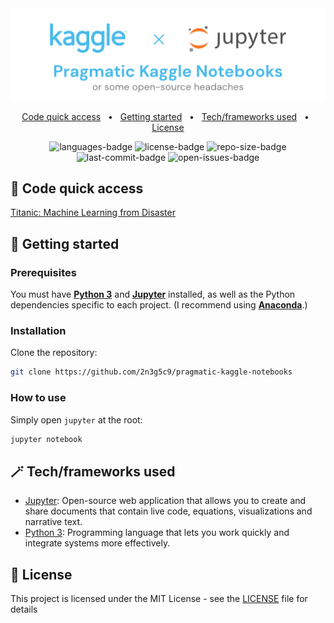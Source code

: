 <div align="center">
  <img width="512" src="https://raw.githubusercontent.com/2n3g5c9/pragmatic-kaggle-notebooks/master/img/banner.png" alt="pragmatic-kaggle-notebooks">
</div>

<p align="center">
    <a href="#-code-quick-access">Code quick access</a>
    &nbsp; • &nbsp;
    <a href="#-getting-started">Getting started</a>
    &nbsp; • &nbsp;
    <a href="#-techframeworks-used">Tech/frameworks used</a>
    &nbsp; • &nbsp;
    <a href="#-license">License</a>
</p>

<p align="center">
    <img src="https://img.shields.io/github/languages/count/2n3g5c9/pragmatic-kaggle-notebooks.svg?style=flat" alt="languages-badge"/>
    <img src="https://img.shields.io/github/license/2n3g5c9/pragmatic-kaggle-notebooks" alt="license-badge">
    <img src="https://img.shields.io/github/repo-size/2n3g5c9/pragmatic-kaggle-notebooks" alt="repo-size-badge">
    <img src="https://img.shields.io/github/last-commit/2n3g5c9/pragmatic-kaggle-notebooks" alt="last-commit-badge">
    <img src="https://img.shields.io/github/issues-raw/2n3g5c9/pragmatic-kaggle-notebooks" alt="open-issues-badge">
</p>

## 🚀 Code quick access

[Titanic: Machine Learning from Disaster](./titanic-machine-learning-from-disaster/notebook/titanic-a-pragmatic-approach.ipynb)

## 🏁 Getting started

### Prerequisites

You must have **[Python 3](https://www.python.org/downloads/)** and **[Jupyter](https://jupyter.org/install)** installed, as well as the Python dependencies specific to each project. (I recommend using **[Anaconda](https://www.anaconda.com/download/)**.)

### Installation

Clone the repository:

````bash
git clone https://github.com/2n3g5c9/pragmatic-kaggle-notebooks
````

### How to use

Simply open `jupyter` at the root:

````bash
jupyter notebook
````

## 🪄 Tech/frameworks used

- [Jupyter](https://jupyter.org/): Open-source web application that allows you to create and share documents that contain live code, equations, visualizations and narrative text.
- [Python 3](https://www.python.org/): Programming language that lets you work quickly and integrate systems more effectively.

## 📃 License

This project is licensed under the MIT License - see the [LICENSE](LICENSE) file for details
